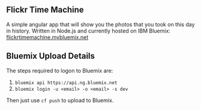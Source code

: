 ## Flickr Time Machine
A simple angular app that will show you the photos that you took on this day in history.  Written in Node.js and currently hosted on IBM Bluemix:
[flickrtimemachine.mybluemix.net](http://flickrtimemachine.mybluemix.net)

## Bluemix Upload Details
The steps required to logon to Bluemix are:

1. `bluemix api https://api.ng.bluemix.net`
2. `bluemix login -u <email> -o <email> -s dev`

Then just use `cf push` to upload to Bluemix.
